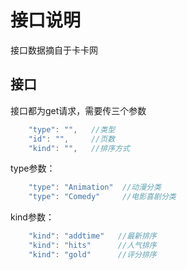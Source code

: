 # 接口说明
接口数据摘自于卡卡网   
## 接口   
接口都为get请求，需要传三个参数

```JavaScript
    "type": "",   //类型
    "id": "",     //页数
    "kind": "",   //排序方式
```

type参数：
```JavaScript
    "type": "Animation"  //动漫分类
    "type": "Comedy"     //电影喜剧分类
```

kind参数：
```JavaScript
    "kind": "addtime"   //最新排序
    "kind": "hits"      //人气排序
    "kind": "gold"      //评分排序
```
